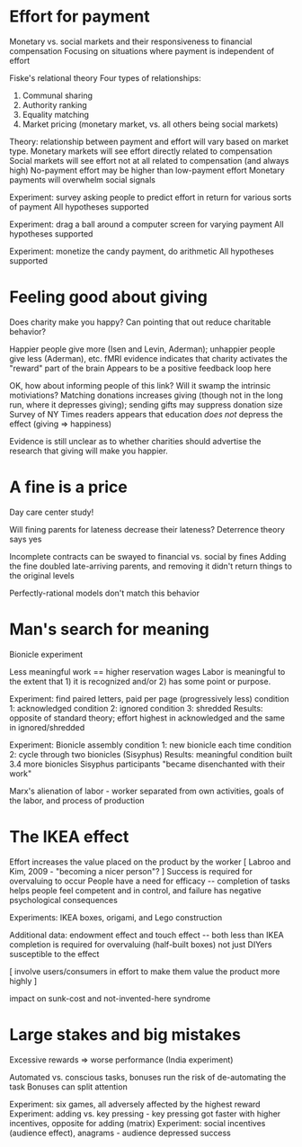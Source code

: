 # Effort for payment
Monetary vs. social markets and their responsiveness to financial compensation
Focusing on situations where payment is independent of effort

Fiske's relational theory
Four types of relationships:
1. Communal sharing
2. Authority ranking
3. Equality matching
4. Market pricing (monetary market, vs. all others being social markets)

Theory: relationship between payment and effort will vary based on market type.
Monetary markets will see effort directly related to compensation
Social markets will see effort not at all related to compensation (and always high)
No-payment effort may be higher than low-payment effort
Monetary payments will overwhelm social signals

Experiment: survey asking people to predict effort in return for various sorts of payment
All hypotheses supported

Experiment: drag a ball around a computer screen for varying payment
All hypotheses supported

Experiment: monetize the candy payment, do arithmetic
All hypotheses supported

# Feeling good about giving
Does charity make you happy? Can pointing that out reduce charitable behavior?

Happier people give more (Isen and Levin, Aderman); unhappier people give less (Aderman), etc.
fMRI evidence indicates that charity activates the "reward" part of the brain
Appears to be a positive feedback loop here

OK, how about informing people of this link? Will it swamp the intrinsic motiviations?
Matching donations increases giving (though not in the long run, where it depresses giving); sending gifts may suppress donation size
Survey of NY Times readers appears that education *does not* depress the effect (giving => happiness)

Evidence is still unclear as to whether charities should advertise the research that giving will make you happier.

# A fine is a price
Day care center study!

Will fining parents for lateness decrease their lateness?
Deterrence theory says yes

Incomplete contracts can be swayed to financial vs. social by fines
Adding the fine doubled late-arriving parents, and removing it didn't return things to the original levels

Perfectly-rational models don't match this behavior

# Man's search for meaning
Bionicle experiment

Less meaningful work == higher reservation wages
Labor is meaningful to the extent that 1) it is recognized and/or 2) has some point or purpose.

Experiment: find paired letters, paid per page (progressively less)
condition 1: acknowledged
condition 2: ignored
condition 3: shredded
Results: opposite of standard theory; effort highest in acknowledged and the same in ignored/shredded

Experiment: Bionicle assembly
condition 1: new bionicle each time
condition 2: cycle through two bionicles (Sisyphus)
Results: meaningful condition built 3.4 more bionicles
Sisyphus participants "became disenchanted with their work"

Marx's alienation of labor - worker separated from own activities, goals of the labor, and process of production

# The IKEA effect
Effort increases the value placed on the product by the worker
[ Labroo and Kim, 2009 - "becoming a nicer person"? ]
Success is required for overvaluing to occur
People have a need for efficacy -- completion of tasks helps people feel competent and in control, and failure has negative psychological consequences

Experiments: IKEA boxes, origami, and Lego construction

Additional data: endowment effect and touch effect -- both less than IKEA
completion is required for overvaluing (half-built boxes)
not just DIYers susceptible to the effect

[ involve users/consumers in effort to make them value the product more highly ]

impact on sunk-cost and not-invented-here syndrome

# Large stakes and big mistakes
Excessive rewards => worse performance (India experiment)

Automated vs. conscious tasks, bonuses run the risk of de-automating the task
Bonuses can split attention

Experiment: six games, all adversely affected by the highest reward
Experiment: adding vs. key pressing - key pressing got faster with higher incentives, opposite for adding (matrix)
Experiment: social incentives (audience effect), anagrams - audience depressed success
